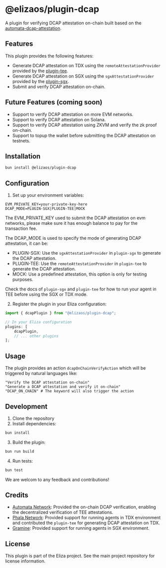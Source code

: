# @elizaos/plugin-dcap

A plugin for verifying DCAP attestation on-chain built based on the [automata-dcap-attestation](https://github.com/automata-network/automata-dcap-attestation).

## Features

This plugin provides the following features:
- Generate DCAP attestation on TDX using the `remoteAttestationProvider` provided by the [plugin-tee](https://github.com/elizaOS/eliza/tree/develop/packages/plugin-tee).
- Generate DCAP attestation on SGX using the `sgxAttestationProvider` provided by the [plugin-sgx](https://github.com/elizaOS/eliza/tree/develop/packages/plugin-sgx).
- Submit and verify DCAP attestation on-chain.

## Future Features (coming soon)
- Support to verify DCAP attestation on more EVM networks.
- Support to verify DCAP attestation on Solana.
- Support to verify DCAP attestation using ZKVM and verify the zk proof on-chain.
- Support to topup the wallet before submitting the DCAP attestation on testnets.

## Installation

```bash
bun install @elizaos/plugin-dcap
```

## Configuration
1. Set up your environment variables:
```env
EVM_PRIVATE_KEY=your-private-key-here
DCAP_MODE=PLUGIN-SGX|PLUGIN-TEE|MOCK
```
The EVM_PRIVATE_KEY used to submit the DCAP attestation on evm networks, please make sure it has enough balance to pay for the transaction fee.

The DCAP_MODE is used to specify the mode of generating DCAP attestation, it can be:
- PLUGIN-SGX: Use the `sgxAttestationProvider` in `plugin-sgx` to generate the DCAP attestation.
- PLUGIN-TEE: Use the `remoteAttestationProvider` in `plugin-tee` to generate the DCAP attestation.
- MOCK: Use a predefined attestation, this option is only for testing purposes.

Check the docs of `plugin-sgx` and `plugin-tee` for how to run your agent in TEE before using the SGX or TDX mode.

2. Register the plugin in your Eliza configuration:
```typescript
import { dcapPlugin } from "@elizaos/plugin-dcap";

// In your Eliza configuration
plugins: [
    dcapPlugin,
    // ... other plugins
];
```

## Usage
The plugin provides an action `dcapOnChainVerifyAction` which will be triggered by natural languages like:
```plaintext
"Verify the DCAP attestation on-chain"
"Generate a DCAP attestation and verify it on-chain"
"DCAP_ON_CHAIN" # The keyword will also trigger the action
```

## Development

1. Clone the repository
2. Install dependencies:

```bash
bun install
```

3. Build the plugin:

```bash
bun run build
```

4. Run tests:

```bash
bun test
```

We are welcom to any feedback and contributions!

## Credits
- [Automata Network](https://ata.network): Provided the on-chain DCAP verification, enabling the decentralized verification of TEE attestations.
- [Phala Network](https://phala.network): Provided support for running agents in TDX environment and contributed the `plugin-tee` for generating DCAP attestation on TDX.
- [Gramine](https://gramineproject.io/): Provided support for running agents in SGX environment.

## License

This plugin is part of the Eliza project. See the main project repository for license information.
